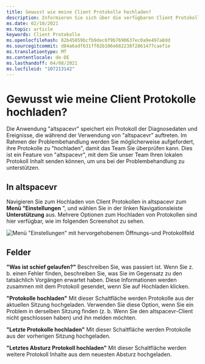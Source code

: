 ```yaml
---
title: Gewusst wie meine Client Protokolle hochladen?
description: Informieren Sie sich über die verfügbaren Client Protokoll Felder und über das Hochladen von Client Protokollen, wenn Probleme mit altspacevr auftreten.
ms.date: 02/10/2021
ms.topic: article
keywords: Client Protokolle
ms.openlocfilehash: 82b45859bcfb9dec6f9b7690637ec0a9e497a8dd
ms.sourcegitcommit: d84a6adf631ff02b106e682238f2861477caef1e
ms.translationtype: MT
ms.contentlocale: de-DE
ms.lasthandoff: 04/08/2021
ms.locfileid: "107213142"
---
```

# <a name="how-do-i-upload-my-client-logs"></a>Gewusst wie meine Client Protokolle hochladen?

Die Anwendung "altspacevr" speichert ein Protokoll der Diagnosedaten und Ereignisse, die während der Verwendung von "altspacevr" auftreten. Im Rahmen der Problembehandlung werden Sie möglicherweise aufgefordert, ihre Protokolle zu "hochladen", damit das Team Sie überprüfen kann. Dies ist ein Feature von "altspacevr", mit dem Sie unser Team Ihren lokalen Protokoll Inhalt senden können, um uns bei der Problembehandlung zu unterstützen.

## <a name="in-altspacevr"></a>In altspacevr

Navigieren Sie zum Hochladen von Client Protokollen in altspacevr zum **Menü "Einstellungen** ", und wählen Sie in der linken Navigationsleiste **Unterstützung** aus. Mehrere Optionen zum Hochladen von Protokollen sind hier verfügbar, wie im folgenden Screenshot zu sehen.

![Menü "Einstellungen" mit hervorgehobenem Öffnungs-und Protokollfeld](images/help-altvr-uploadlogs.png)

## <a name="fields"></a>Felder

**"Was ist schief gelaufen?"**
Beschreiben Sie, was passiert ist. Wenn Sie z. b. einen Fehler finden, beschreiben Sie, was Sie im Gegensatz zu den tatsächlich Vorgängen erwartet haben. Diese Informationen werden zusammen mit dem Protokoll gesendet, wenn Sie auf Hochladen klicken.

**"Protokolle hochladen"** Mit dieser Schaltfläche werden Protokolle aus der aktuellen Sitzung hochgeladen. Verwenden Sie diese Option, wenn Sie ein Problem in derselben Sitzung finden (z. b. Wenn Sie den altspacevr-Client nicht geschlossen haben) und ihn melden möchten.

**"Letzte Protokolle hochladen"** Mit dieser Schaltfläche werden Protokolle aus der vorherigen Sitzung hochgeladen.

**"Letztes Absturz Protokoll hochladen"** Mit dieser Schaltfläche werden weitere Protokoll Inhalte aus dem neuesten Absturz hochgeladen.